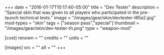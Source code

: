 +++
date = "2016-01-17T10:17:40-05:00"
title = "Dev Tester"
description = "Special skin that was given to all players who participated in the pre-launch technical tests."
image = "/images/gear/skin/devtester-l85a2.jpg"
mod-types = "skin"
tags = ["season pass","special"]
thumbnail = "/images/gear/skin/dev-tester-th.png"
type = "weapon-mod"

[cost]
  renown = ""
  credits = ""
  units = ""

[images]
  src = ""
  alt = ""
+++
